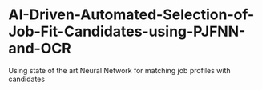 # AI-Driven-Automated-Selection-of-Job-Fit-Candidates-using-PJFNN-and-OCR
Using state of the art Neural Network for matching job profiles with candidates
